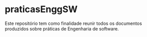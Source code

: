 # praticasEnggSW
Este repositório tem como finalidade reunir todos os documentos produzidos sobre práticas de Engenharia de software. 
